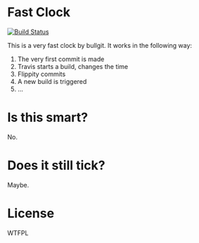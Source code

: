 # Fast Clock

[![Build Status](https://travis-ci.org/bullgit/fast-clock.svg?branch=gh-pages)](https://travis-ci.org/bullgit/fast-clock)

This is a very fast clock by bullgit. It works in the following way:

1. The very first commit is made
2. Travis starts a build, changes the time
3. Flippity commits
4. A new build is triggered
5. ...

# Is this smart?

No.

# Does it still tick?

Maybe.

# License

WTFPL

